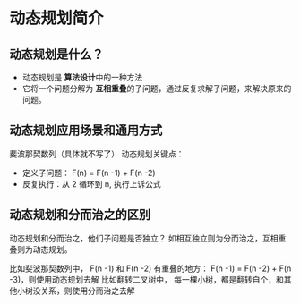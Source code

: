 <!--
 * @Author: nongqi
-->
# 动态规划简介
## 动态规划是什么？
- 动态规划是 **算法设计**中的一种方法
- 它将一个问题分解为 **互相重叠**的子问题，通过反复求解子问题，来解决原来的问题。

## 动态规划应用场景和通用方式
斐波那契数列（具体就不写了）
动态规划关键点：
- 定义子问题： F(n) = F(n -1) +  F(n -2)
- 反复执行：从 2 循环到 n, 执行上诉公式

## 动态规划和分而治之的区别

动态规划和分而治之，他们子问题是否独立？ 如相互独立则为分而治之，互相重叠则为动态规划。

比如斐波那契数列中， F(n -1) 和  F(n -2) 有重叠的地方： F(n -1) =  F(n -2) +  F(n -3)，则使用动态规划去解
比如翻转二叉树中， 每一棵小树，都是翻转自个，和其他小树没关系，则使用分而治之去解
